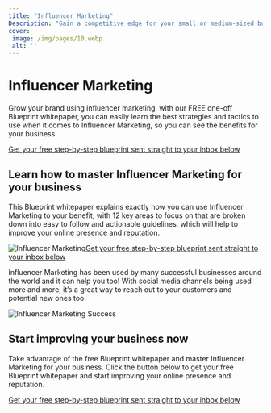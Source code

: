 ```yaml
---
title: "Influencer Marketing"
Description: "Gain a competitive edge for your small or medium-sized business with Influencer Marketing. Learn about the benefits of influencer partnerships, strategies for success and steps to success for optimizing your online presence and reputation. It's the perfect way to elevate your brand to the next level."
cover: 
 image: /img/pages/10.webp
 alt: ''
---
```


<h1>Influencer Marketing</h1> <p>Grow your brand using influencer marketing, with our FREE one-off Blueprint whitepaper, you can easily learn the best strategies and tactics to use when it comes to Influencer Marketing, so you can see the benefits for your business.</p><a href="/report.pdf" class="btn btn-primary">Get your free step-by-step blueprint sent straight to your inbox below</a><h2>Learn how to master Influencer Marketing for your business</h2><p>This Blueprint whitepaper explains exactly how you can use Influencer Marketing to your benefit, with 12 key areas to focus on that are broken down into easy to follow and actionable guidelines, which will help to improve your online presence and reputation.</p><img src="/influencer.jpg" alt="Influencer Marketing" /><a href="/report.pdf" class="btn btn-primary">Get your free step-by-step blueprint sent straight to your inbox below</a><p>Influencer Marketing has been used by many successful businesses around the world and it can help you too! With social media channels being used more and more, it’s a great way to reach out to your customers and potential new ones too.</p><img src="/socialproof.jpg" alt="Influencer Marketing Success" /><h2>Start improving your business now</h2><p>Take advantage of the free Blueprint whitepaper and master Influencer Marketing for your business. Click the button below to get your free Blueprint whitepaper and start improving your online presence and reputation.</p><a href="/contact" class="btn btn-primary">Get your free step-by-step blueprint sent straight to your inbox below</a>